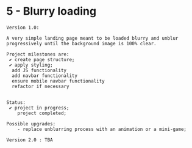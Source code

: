# 5 - Blurry loading

    Version 1.0:

    A very simple landing page meant to be loaded blurry and unblur progressively until the background image is 100% clear.

    Project milestones are:
     ✔ create page structure;
     ✔ apply styling;
      add JS functionality
      add navbar functionality
      ensure mobile navbar functionality
      refactor if necessary


    Status:
     ✔ project in progress;
        project completed;

    Possible upgrades:
        - replace unblurring process with an animation or a mini-game;

    Version 2.0 : TBA
